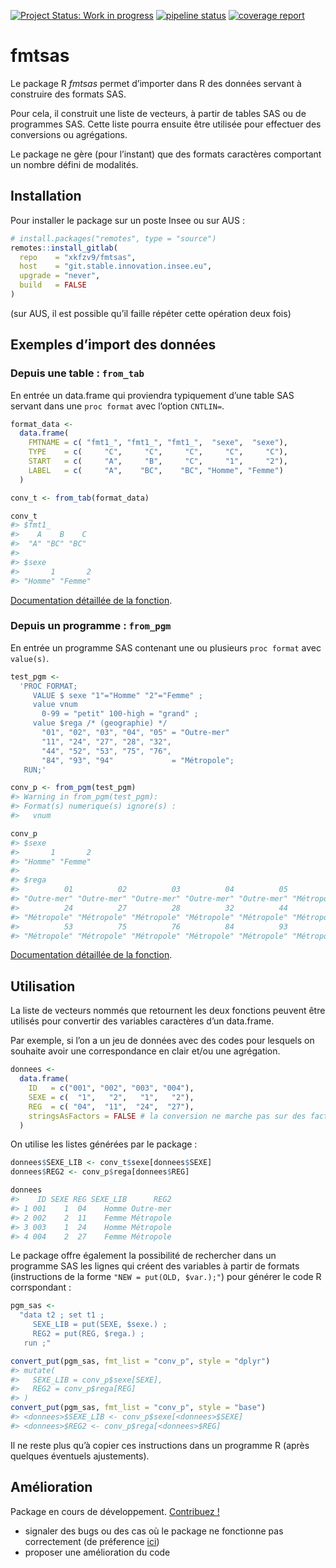 
<!-- README.md is generated from README.Rmd. Please edit that file -->

<!-- badges: start -->
[![Project Status: Work in progress](https://www.repostatus.org/badges/latest/wip.svg)](https://www.repostatus.org/#wip)
[![pipeline status](https://git.stable.innovation.insee.eu/xkfzv9/fmtsas/badges/master/pipeline.svg)](https://git.stable.innovation.insee.eu/xkfzv9/fmtsas/pipelines)
[![coverage report](https://git.stable.innovation.insee.eu/xkfzv9/fmtsas/badges/master/coverage.svg)](https://git.stable.innovation.insee.eu/xkfzv9/fmtsas/commits/master)
<!-- badges: end -->

# fmtsas

Le package R *fmtsas* permet d’importer dans R des données servant à
construire des formats SAS.

Pour cela, il construit une liste de vecteurs, à partir de tables SAS ou
de programmes SAS. Cette liste pourra ensuite être utilisée pour
effectuer des conversions ou agrégations.

Le package ne gère (pour l’instant) que des formats caractères
comportant un nombre défini de modalités.

## Installation

Pour installer le package sur un poste Insee ou sur AUS :

``` r
# install.packages("remotes", type = "source")
remotes::install_gitlab(
  repo    = "xkfzv9/fmtsas",
  host    = "git.stable.innovation.insee.eu",
  upgrade = "never",
  build   = FALSE
)
```

(sur AUS, il est possible qu’il faille répéter cette opération deux
fois)

## Exemples d’import des données

### Depuis une table : `from_tab`

En entrée un data.frame qui proviendra typiquement d’une table SAS
servant dans une `proc format` avec l’option `CNTLIN=`.

``` r
format_data <- 
  data.frame(
    FMTNAME = c( "fmt1_", "fmt1_", "fmt1_",  "sexe",  "sexe"),
    TYPE    = c(     "C",     "C",     "C",     "C",     "C"),
    START   = c(     "A",     "B",     "C",     "1",     "2"),
    LABEL   = c(     "A",    "BC",    "BC", "Homme", "Femme")
  )

conv_t <- from_tab(format_data)

conv_t
#> $fmt1_
#>    A    B    C 
#>  "A" "BC" "BC" 
#> 
#> $sexe
#>       1       2 
#> "Homme" "Femme"
```

[Documentation détaillée de la
fonction](http://xkfzv9.pages.innovation.insee.eu/fmtsas/reference/from_tab.html).
<!-- lien en dur, trouver un moyen de rendre cela portable -->

### Depuis un programme : `from_pgm`

En entrée un programme SAS contenant une ou plusieurs `proc format` avec
`value(s)`.

``` r
test_pgm <-
  'PROC FORMAT;
     VALUE $ sexe "1"="Homme" "2"="Femme" ;
     value vnum
       0-99 = "petit" 100-high = "grand" ; 
     value $rega /* (geographie) */
       "01", "02", "03", "04", "05" = "Outre-mer"
       "11", "24", "27", "28", "32",
       "44", "52", "53", "75", "76",
       "84", "93", "94"             = "Métropole";
   RUN;'

conv_p <- from_pgm(test_pgm)
#> Warning in from_pgm(test_pgm): 
#> Format(s) numerique(s) ignore(s) :
#>   vnum

conv_p
#> $sexe
#>       1       2 
#> "Homme" "Femme" 
#> 
#> $rega
#>          01          02          03          04          05          11 
#> "Outre-mer" "Outre-mer" "Outre-mer" "Outre-mer" "Outre-mer" "Métropole" 
#>          24          27          28          32          44          52 
#> "Métropole" "Métropole" "Métropole" "Métropole" "Métropole" "Métropole" 
#>          53          75          76          84          93          94 
#> "Métropole" "Métropole" "Métropole" "Métropole" "Métropole" "Métropole"
```

[Documentation détaillée de la
fonction](http://xkfzv9.pages.innovation.insee.eu/fmtsas/reference/from_pgm.html).
<!-- lien en dur, trouver un moyen de rendre cela portable -->

## Utilisation

La liste de vecteurs nommés que retournent les deux fonctions peuvent
être utilisés pour convertir des variables caractères d’un data.frame.

Par exemple, si l’on a un jeu de données avec des codes pour lesquels on
souhaite avoir une correspondance en clair et/ou une agrégation.

``` r
donnees <-
  data.frame(
    ID   = c("001", "002", "003", "004"),
    SEXE = c(  "1",   "2",   "1",   "2"),
    REG  = c( "04",  "11",  "24",  "27"),
    stringsAsFactors = FALSE # la conversion ne marche pas sur des facteurs
  )
```

On utilise les listes générées par le package :

``` r
donnees$SEXE_LIB <- conv_t$sexe[donnees$SEXE]
donnees$REG2 <- conv_p$rega[donnees$REG]

donnees
#>    ID SEXE REG SEXE_LIB      REG2
#> 1 001    1  04    Homme Outre-mer
#> 2 002    2  11    Femme Métropole
#> 3 003    1  24    Homme Métropole
#> 4 004    2  27    Femme Métropole
```

Le package offre également la possibilité de rechercher dans un
programme SAS les lignes qui créent des variables à partir de formats
(instructions de la forme `"NEW = put(OLD, $var.);"`) pour générer le
code R corrspondant :

``` r
pgm_sas <-
  "data t2 ; set t1 ;
     SEXE_LIB = put(SEXE, $sexe.) ;
     REG2 = put(REG, $rega.) ;
   run ;"

convert_put(pgm_sas, fmt_list = "conv_p", style = "dplyr")
#> mutate(
#>   SEXE_LIB = conv_p$sexe[SEXE],
#>   REG2 = conv_p$rega[REG]
#> )
convert_put(pgm_sas, fmt_list = "conv_p", style = "base")
#> <donnees>$SEXE_LIB <- conv_p$sexe[<donnees>$SEXE]
#> <donnees>$REG2 <- conv_p$rega[<donnees>$REG]
```

Il ne reste plus qu’à copier ces instructions dans un programme R (après
quelques éventuels ajustements).

## Amélioration

Package en cours de développement. [Contribuez
\!](https://git.stable.innovation.insee.eu/xkfzv9/fmtsas)

  - signaler des bugs ou des cas où le package ne fonctionne pas
    correctement (de préference
    [ici](https://git.stable.innovation.insee.eu/xkfzv9/fmtsas/issues))
  - proposer une amélioration du code
